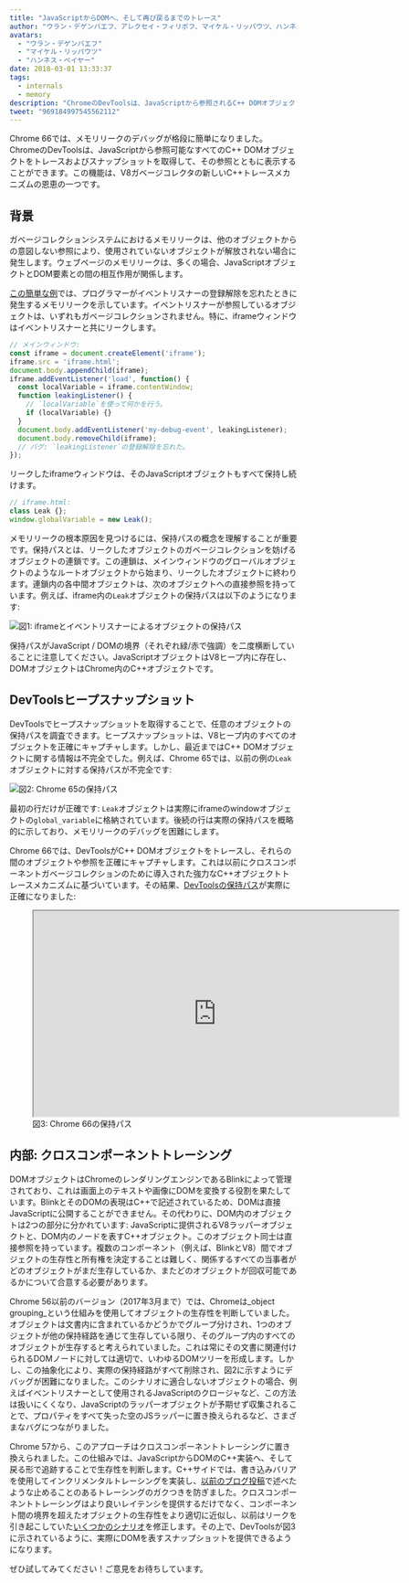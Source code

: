 ```yaml
---
title: "JavaScriptからDOMへ、そして再び戻るまでのトレース"
author: "ウラン・デゲンバエフ、アレクセイ・フィリポフ、マイケル・リッパウツ、ハンネス・ペイヤー — DOMの仲間"
avatars:
  - "ウラン・デゲンバエフ"
  - "マイケル・リッパウツ"
  - "ハンネス・ペイヤー"
date: 2018-03-01 13:33:37
tags:
  - internals
  - memory
description: "ChromeのDevToolsは、JavaScriptから参照されるC++ DOMオブジェクトをトレースし、スナップショットを取得して、JavaScriptから到達可能なすべてのDOMオブジェクトを参照付きで表示できるようになりました。"
tweet: "969184997545562112"
---
```

Chrome 66では、メモリリークのデバッグが格段に簡単になりました。ChromeのDevToolsは、JavaScriptから参照可能なすべてのC++ DOMオブジェクトをトレースおよびスナップショットを取得して、その参照とともに表示することができます。この機能は、V8ガベージコレクタの新しいC++トレースメカニズムの恩恵の一つです。

<!--truncate-->
## 背景

ガベージコレクションシステムにおけるメモリリークは、他のオブジェクトからの意図しない参照により、使用されていないオブジェクトが解放されない場合に発生します。ウェブページのメモリリークは、多くの場合、JavaScriptオブジェクトとDOM要素との間の相互作用が関係します。

[この簡単な例](https://ulan.github.io/misc/leak.html)では、プログラマーがイベントリスナーの登録解除を忘れたときに発生するメモリリークを示しています。イベントリスナーが参照しているオブジェクトは、いずれもガベージコレクションされません。特に、iframeウィンドウはイベントリスナーと共にリークします。

```js
// メインウィンドウ:
const iframe = document.createElement('iframe');
iframe.src = 'iframe.html';
document.body.appendChild(iframe);
iframe.addEventListener('load', function() {
  const localVariable = iframe.contentWindow;
  function leakingListener() {
    // `localVariable`を使って何かを行う。
    if (localVariable) {}
  }
  document.body.addEventListener('my-debug-event', leakingListener);
  document.body.removeChild(iframe);
  // バグ: `leakingListener`の登録解除を忘れた。
});
```

リークしたiframeウィンドウは、そのJavaScriptオブジェクトもすべて保持し続けます。

```js
// iframe.html:
class Leak {};
window.globalVariable = new Leak();
```

メモリリークの根本原因を見つけるには、保持パスの概念を理解することが重要です。保持パスとは、リークしたオブジェクトのガベージコレクションを妨げるオブジェクトの連鎖です。この連鎖は、メインウィンドウのグローバルオブジェクトのようなルートオブジェクトから始まり、リークしたオブジェクトに終わります。連鎖内の各中間オブジェクトは、次のオブジェクトへの直接参照を持っています。例えば、iframe内の`Leak`オブジェクトの保持パスは以下のようになります:

![図1: `iframe`とイベントリスナーによるオブジェクトの保持パス](/_img/tracing-js-dom/retaining-path.svg)

保持パスがJavaScript / DOMの境界（それぞれ緑/赤で強調）を二度横断していることに注意してください。JavaScriptオブジェクトはV8ヒープ内に存在し、DOMオブジェクトはChrome内のC++オブジェクトです。

## DevToolsヒープスナップショット

DevToolsでヒープスナップショットを取得することで、任意のオブジェクトの保持パスを調査できます。ヒープスナップショットは、V8ヒープ内のすべてのオブジェクトを正確にキャプチャします。しかし、最近まではC++ DOMオブジェクトに関する情報は不完全でした。例えば、Chrome 65では、以前の例の`Leak`オブジェクトに対する保持パスが不完全です:

![図2: Chrome 65の保持パス](/_img/tracing-js-dom/chrome-65.png)

最初の行だけが正確です: `Leak`オブジェクトは実際にiframeのwindowオブジェクトの`global_variable`に格納されています。後続の行は実際の保持パスを概略的に示しており、メモリリークのデバッグを困難にします。

Chrome 66では、DevToolsがC++ DOMオブジェクトをトレースし、それらの間のオブジェクトや参照を正確にキャプチャします。これは以前にクロスコンポーネントガベージコレクションのために導入された強力なC++オブジェクトトレースメカニズムに基づいています。その結果、[DevToolsの保持パス](https://www.youtube.com/watch?v=ixadA7DFCx8)が実際に正確になりました:

<figure>
  <div class="video video-16:9">
    <iframe src="https://www.youtube.com/embed/ixadA7DFCx8" width="640" height="360" loading="lazy"></iframe>
  </div>
  <figcaption>図3: Chrome 66の保持パス</figcaption>
</figure>

## 内部: クロスコンポーネントトレーシング

DOMオブジェクトはChromeのレンダリングエンジンであるBlinkによって管理されており、これは画面上のテキストや画像にDOMを変換する役割を果たしています。BlinkとそのDOMの表現はC++で記述されているため、DOMは直接JavaScriptに公開することができません。その代わりに、DOM内のオブジェクトは2つの部分に分かれています: JavaScriptに提供されるV8ラッパーオブジェクトと、DOM内のノードを表すC++オブジェクト。このオブジェクト同士は直接参照を持っています。複数のコンポーネント（例えば、BlinkとV8）間でオブジェクトの生存性と所有権を決定することは難しく、関係するすべての当事者がどのオブジェクトがまだ生存しているか、またどのオブジェクトが回収可能であるかについて合意する必要があります。

Chrome 56以前のバージョン（2017年3月まで）では、Chromeは_object grouping_という仕組みを使用してオブジェクトの生存性を判断していました。オブジェクトは文書内に含まれているかどうかでグループ分けされ、1つのオブジェクトが他の保持経路を通じて生存している限り、そのグループ内のすべてのオブジェクトが生存すると考えられていました。これは常にその文書に関連付けられるDOMノードに対しては適切で、いわゆるDOMツリーを形成します。しかし、この抽象化により、実際の保持経路がすべて削除され、図2に示すようにデバッグが困難になりました。このシナリオに適合しないオブジェクトの場合、例えばイベントリスナーとして使用されるJavaScriptのクロージャなど、この方法は扱いにくくなり、JavaScriptのラッパーオブジェクトが予期せず収集されることで、プロパティをすべて失った空のJSラッパーに置き換えられるなど、さまざまなバグにつながりました。

Chrome 57から、このアプローチはクロスコンポーネントトレーシングに置き換えられました。この仕組みでは、JavaScriptからDOMのC++実装へ、そして戻る形で追跡することで生存性を判断します。C++サイドでは、書き込みバリアを使用してインクリメンタルトレーシングを実装し、[以前のブログ投稿](/blog/orinoco-parallel-scavenger)で述べたような止めることのあるトレーシングのガクつきを防ぎました。クロスコンポーネントトレーシングはより良いレイテンシを提供するだけでなく、コンポーネント間の境界を超えたオブジェクトの生存性をより適切に近似し、以前はリークを引き起こしていた[いくつかのシナリオ](https://bugs.chromium.org/p/chromium/issues/detail?id=501866)を修正します。その上で、DevToolsが図3に示されているように、実際にDOMを表すスナップショットを提供できるようになります。

ぜひ試してみてください！ご意見をお待ちしています。
